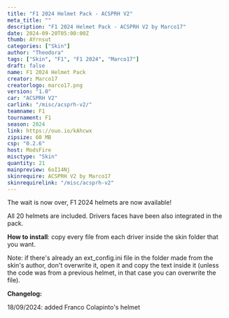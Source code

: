 ```yaml
---
title: "F1 2024 Helmet Pack - ACSPRH V2"
meta_title: ""
description: "F1 2024 Helmet Pack - ACSPRH V2 by Marco17"
date: 2024-09-20T05:00:00Z
thumb: AYrnsut
categories: ["Skin"]
author: "Theodora"
tags: ["Skin", "F1", "F1 2024", "Marco17"]
draft: false
name: F1 2024 Helmet Pack
creator: Marco17
creatorlogo: marco17.png
version: "1.0"
car: "ACSPRH V2"
carlink: "/misc/acsprh-v2/"
teamname: F1
tournament: F1
season: 2024 
link: https://ouo.io/kAhcwx
zipsize: 60 MB
csp: "0.2.6"
host: ModsFire
misctype: "Skin"
quantity: 21
mainpreview: 6oI14Nj
skinrequire: ACSPRH V2 by Marco17
skinrequirelink: "/misc/acsprh-v2"
---
```

The wait is now over, F1 2024 helmets are now available!

All 20 helmets are included. Drivers faces have been also integrated in the pack.


**How to install**: copy every file from each driver inside the skin folder that you want.

Note: if there's already an ext_config.ini file in the folder made from the skin's author, don't overwrite it, open it and copy the text inside it (unless the code was from a previous helmet, in that case you can overwrite the file).

**Changelog:**

18/09/2024: added Franco Colapinto's helmet